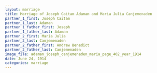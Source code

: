 ```yaml
---
layout: marriage
title: Marriage of Joseph Caitan Adaman and Maria Julia Canjemenaden
partner_1_first: Joseph Caitan
partner_1_last: Adaman
partner_1_father_first: Joseph
partner_1_father_last: Adaman
partner_2_first: Maria Julia
partner_2_last: Canjemenaden
partner_2_father_first: Andrew Benedict
partner_2_father_last: Canjemenaden
image_file: adaman_joseph_canjemenaden_maria_page_402_year_1914
date: June 24, 1914
categories: marriage
---
```


